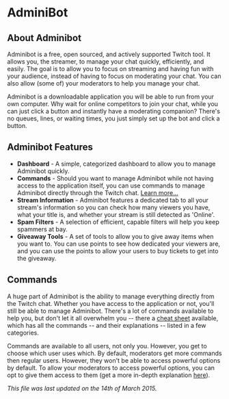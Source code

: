 # AdminiBot
## About Adminibot
Adminibot is a free, open sourced, and actively supported Twitch tool. It allows you, the streamer, to manage your chat quickly, efficiently, and easily. The goal is to allow you to focus on streaming and having fun with your audience, instead of having to focus on moderating your chat. You can also allow (some of) your moderators to help you manage your chat.

Adminibot is a downloadable application you will be able to run from your own computer. Why wait for online competitors to join your chat, while you can just click a button and instantly have a moderating companion? There's no queues, lines, or waiting times, you just simply set up the bot and click a button.

## Adminibot Features
* **Dashboard** - A simple, categorized dashboard to allow you to manage Adminibot quickly.
* **Commands** - Should you want to manage Adminibot while not having access to the application itself, you can use commands to manage Adminibot directly through the Twitch chat. [Learn more...](Commands.md)
* **Stream Information** - Adminibot features a dedicated tab to all your stream's information so you can check how many viewers you have, what your title is, and whether your stream is still detected as 'Online'.
* **Spam Filters** - A selection of efficient, capable filters will help you keep spammers at bay.
* **Giveaway Tools** - A set of tools to allow you to give away items when you want to. You can use points to see how dedicated your viewers are, and you can use the points to allow your users to buy tickets to get into the giveaway.

## Commands
A huge part of Adminibot is the ability to manage everything directly from the Twitch chat. Whether you have access to the application or not, you'll still be able to manage Adminibot. There's a lot of commands available to help you, but don't let it all overwhelm you -- there a [cheat sheet](Commands.md) available, which has all the commands -- and their explanations -- listed in a few categories.

Commands are available to all users, not only you. However, you get to choose which user uses which. By default, moderators get more commands then regular users. However, they won't be able to access powerful options by default. To allow your moderators to access powerful options, you can opt to give them access to them (get a more in-depth explanation [here](Commands.md#explanation)).

*This file was last updated on the 14th of March 2015.*
